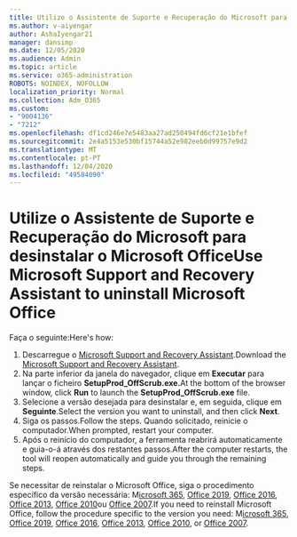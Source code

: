```yaml
---
title: Utilize o Assistente de Suporte e Recuperação do Microsoft para desinstalar o Microsoft Office
ms.author: v-aiyengar
author: AshaIyengar21
manager: dansimp
ms.date: 12/05/2020
ms.audience: Admin
ms.topic: article
ms.service: o365-administration
ROBOTS: NOINDEX, NOFOLLOW
localization_priority: Normal
ms.collection: Adm_O365
ms.custom:
- "9004136"
- "7212"
ms.openlocfilehash: df1cd246e7e5483aa27ad250494fd6cf21e1bfef
ms.sourcegitcommit: 2e4a5153e530bf15744a52e982eeb0d99757e9d2
ms.translationtype: MT
ms.contentlocale: pt-PT
ms.lasthandoff: 12/04/2020
ms.locfileid: "49584090"
---
```

# <a name="use-microsoft-support-and-recovery-assistant-to-uninstall-microsoft-office"></a><span data-ttu-id="03cef-102">Utilize o Assistente de Suporte e Recuperação do Microsoft para desinstalar o Microsoft Office</span><span class="sxs-lookup"><span data-stu-id="03cef-102">Use Microsoft Support and Recovery Assistant to uninstall Microsoft Office</span></span>

<span data-ttu-id="03cef-103">Faça o seguinte:</span><span class="sxs-lookup"><span data-stu-id="03cef-103">Here's how:</span></span>

1. <span data-ttu-id="03cef-104">Descarregue o [Microsoft Support and Recovery Assistant](https://go.microsoft.com/fwlink/?linkid=2139122).</span><span class="sxs-lookup"><span data-stu-id="03cef-104">Download the [Microsoft Support and Recovery Assistant](https://go.microsoft.com/fwlink/?linkid=2139122).</span></span>
1. <span data-ttu-id="03cef-105">Na parte inferior da janela do navegador, clique em **Executar** para lançar o ficheiro **SetupProd_OffScrub.exe.**</span><span class="sxs-lookup"><span data-stu-id="03cef-105">At the bottom of the browser window, click **Run** to launch the **SetupProd_OffScrub.exe** file.</span></span>
1. <span data-ttu-id="03cef-106">Selecione a versão desejada para desinstalar e, em seguida, clique em **Seguinte**.</span><span class="sxs-lookup"><span data-stu-id="03cef-106">Select the version you want to uninstall, and then click **Next**.</span></span>
1. <span data-ttu-id="03cef-107">Siga os passos.</span><span class="sxs-lookup"><span data-stu-id="03cef-107">Follow the steps.</span></span> <span data-ttu-id="03cef-108">Quando solicitado, reinicie o computador.</span><span class="sxs-lookup"><span data-stu-id="03cef-108">When prompted, restart your computer.</span></span>
1. <span data-ttu-id="03cef-109">Após o reinício do computador, a ferramenta reabrirá automaticamente e guia-o-á através dos restantes passos.</span><span class="sxs-lookup"><span data-stu-id="03cef-109">After the computer restarts, the tool will reopen automatically and guide you through the remaining steps.</span></span>

<span data-ttu-id="03cef-110">Se necessitar de reinstalar o Microsoft Office, siga o procedimento específico da versão necessária: M[icrosoft 365](https://go.microsoft.com/fwlink/?linkid=2138843), [Office 2019](https://go.microsoft.com/fwlink/?linkid=2138843), [Office 2016](https://go.microsoft.com/fwlink/?linkid=2138919), [Office 2013](https://go.microsoft.com/fwlink/?linkid=2138919), [Office 2010](https://go.microsoft.com/fwlink/?linkid=2139237)ou [Office 2007](https://go.microsoft.com/fwlink/?linkid=2138644).</span><span class="sxs-lookup"><span data-stu-id="03cef-110">If you need to reinstall Microsoft Office, follow the procedure specific to the version you need: M[icrosoft 365](https://go.microsoft.com/fwlink/?linkid=2138843), [Office 2019](https://go.microsoft.com/fwlink/?linkid=2138843), [Office 2016](https://go.microsoft.com/fwlink/?linkid=2138919), [Office 2013](https://go.microsoft.com/fwlink/?linkid=2138919), [Office 2010](https://go.microsoft.com/fwlink/?linkid=2139237), or [Office 2007](https://go.microsoft.com/fwlink/?linkid=2138644).</span></span>